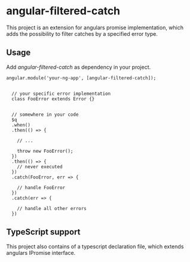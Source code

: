 # angular-filtered-catch

This project is an extension for angulars promise implementation, which adds the possibility to filter catches by a specified error type.

## Usage

Add _angular-filtered-catch_ as dependency in your project.

````
angular.module('your-ng-app', [angular-filtered-catch]);

````

````

  // your specific error implementation
  class FooError extends Error {}
 

  // somewhere in your code
  $q
  .when()
  .then(() => {
  
    // ...
  
    throw new FooError();
  })
  .then(() => {
    // never executed
  })
  .catch(FooError, err => {
  
    // handle FooError
  })
  .catch(err => {
  
    // handle all other errors
  })

````

## TypeScript support

This project also contains of a typescript declaration file, which extends angulars IPromise interface.